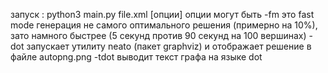 запуск : python3 main.py file.xml [опции]
опции могут быть 
-fm это fast mode генерация не самого оптимального решения (примерно на 10%), зато намного быстрее (5 секунд против 90 секунд на 100 вершинах)
-dot запускает утилиту neato (пакет graphviz) и отображает решение в файле autopng.png
-tdot выводит текст графа на языке dot
